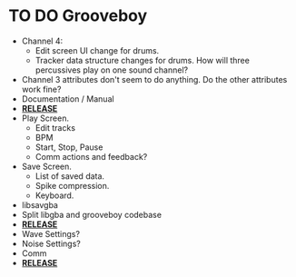 # TO DO Grooveboy
- Channel 4:
  - Edit screen UI change for drums.
  - Tracker data structure changes for drums. How will three percussives play on one sound channel?
- Channel 3 attributes don't seem to do anything. Do the other attributes work fine?
- Documentation / Manual
- **<u>RELEASE</u>**
- Play Screen.
  - Edit tracks
  - BPM
  - Start, Stop, Pause
  - Comm actions and feedback?
- Save Screen.
  - List of saved data.
  - Spike compression.
  - Keyboard.
- libsavgba
- Split libgba and grooveboy codebase
- **<u>RELEASE</u>**
- Wave Settings?
- Noise Settings?
- Comm
- **<u>RELEASE</u>**

